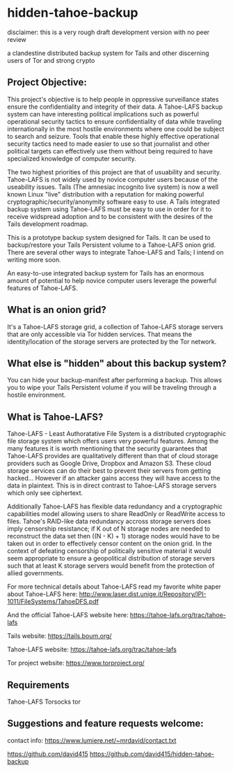 
hidden-tahoe-backup
===================

disclaimer: this is a very rough draft development version with no peer review


a clandestine distributed backup system for Tails and other discerning users of Tor and strong crypto



Project Objective:
------------------

This project's objective is to help people in oppressive surveillance states ensure the
confidentiality and integrity of their data. A Tahoe-LAFS backup system can have interesting
political implications such as powerful operational security tactics to ensure confidentiality
of data while traveling internationally in the most hostile environments where one could be
subject to search and seizure. Tools that enable these highly effective operational security
tactics need to made easier to use so that journalist and other political targets can effectively
use them without being required to have specialized knowledge of computer security.

The two highest priorities of this project are that of usuability and security.
Tahoe-LAFS is not widely used by novice computer users because of the useability issues.
Tails (The amnesiac incognito live system) is now a well known Linux "live" distribution
with a reputation for making powerful cryptographic/security/anonymity software easy to use.
A Tails integrated backup system using Tahoe-LAFS must be easy to use in order for it to
receive widspread adoption and to be consistent with the desires of the Tails development roadmap.

This is a prototype backup system designed for Tails.
It can be used to backup/restore your Tails Persistent volume to a Tahoe-LAFS onion grid.
There are several other ways to integrate Tahoe-LAFS and Tails; I intend on writing more soon.

An easy-to-use integrated backup system for Tails has an
enormous amount of potential to help novice computer users
leverage the powerful features of Tahoe-LAFS.


What is an onion grid?
----------------------

It's a Tahoe-LAFS storage grid, a collection of Tahoe-LAFS storage servers that
are only accessible via Tor hidden services. That means the identity/location of the
storage servers are protected by the Tor network.


What else is "hidden" about this backup system?
-----------------------------------------------

You can hide your backup-manifest after performing a backup.
This allows you to wipe your Tails Persistent volume if you
will be traveling through a hostile environment.


What is Tahoe-LAFS?
-------------------

Tahoe-LAFS - Least Authoratative File System is a distributed cryptographic file
storage system which offers users very powerful features. Among the many features
it is worth mentioning that the security guarantees that Tahoe-LAFS provides are qualitatively different
than that of cloud storage providers such as Google Drive, Dropbox and Amazon S3.
These cloud storage services can do their best to prevent their servers from getting hacked...
However if an attacker gains access they will have access to the data in plaintext.
This is in direct contrast to Tahoe-LAFS storage servers which only see ciphertext.

Additionally Tahoe-LAFS has flexible data redundancy and a cryptographic capabilities model allowing users
to share ReadOnly or ReadWrite access to files. Tahoe's RAID-like data redundancy accross storage servers
does imply censorship resistance; if K out of N storage nodes are needed to reconstruct the data set
then ((N - K) + 1) storage nodes would have to be taken out in order to effectively censor content on the onion grid.
In the context of defeating censorship of politically sensitive material it would seem appropriate to ensure a
geopolitical distribution of storage servers such that at least K storage servers would benefit from the protection
of allied governments.

For more technical details about Tahoe-LAFS read my favorite white paper about Tahoe-LAFS here:
http://www.laser.dist.unige.it/Repository/IPI-1011/FileSystems/TahoeDFS.pdf

And the official Tahoe-LAFS website here:
https://tahoe-lafs.org/trac/tahoe-lafs



Tails website:
https://tails.boum.org/

Tahoe-LAFS website:
https://tahoe-lafs.org/trac/tahoe-lafs

Tor project website:
https://www.torproject.org/


Requirements
------------

Tahoe-LAFS
Torsocks
tor


Suggestions and feature requests welcome:
-----------------------------------------

contact info:
https://www.lumiere.net/~mrdavid/contact.txt

https://github.com/david415
https://github.com/david415/hidden-tahoe-backup

